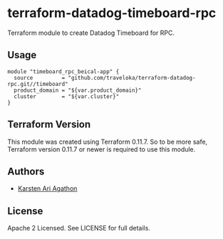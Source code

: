 terraform-datadog-timeboard-rpc
=================

Terraform module to create Datadog Timeboard for RPC.



Usage
-----

```hcl
module "timeboard_rpc_beical-app" {
  source         = "github.com/traveloka/terraform-datadog-rpc.git//timeboard"
  product_domain = "${var.product_domain}"
  cluster        = "${var.cluster}"
}
```

Terraform Version
-----------------

This module was created using Terraform 0.11.7. 
So to be more safe, Terraform version 0.11.7 or newer is required to use this module.

Authors
-------

* [Karsten Ari Agathon](https://github.com/karstenaa)

License
-------

Apache 2 Licensed. See LICENSE for full details.
